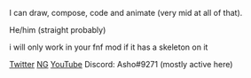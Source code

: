 
I can draw, compose, code and animate (very mid at all of that).

He/him (straight probably)

i will only work in your fnf mod if it has a skeleton on it

[Twitter](https://twitter.com/ashomoment)
[NG](https://asho1.newgrounds.com/)
[YouTube](https://www.youtube.com/channel/UCcK3Ot6YYjD0OR5SeO9ZZ7A)
Discord: Asho#9271 (mostly active here)

<!--
sex
-->
